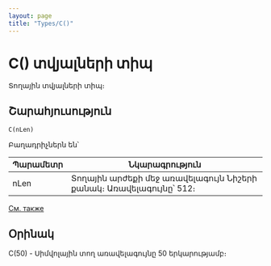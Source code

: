 ```yaml
---
layout: page
title: "Types/C()"
---
```


# C() տվյալների տիպ

Տողային տվյալների տիպ։


## Շարահյուսություն

```
C(nLen) 
```

Բաղադրիչներն են՝


| Պարամետր | Նկարագրություն |
|--|--|
| nLen | Տողային արժեքի մեջ առավելագույն Նիշերի քանակ։ Առավելագույնը՝ 512։ |




[См. также](../types.html)


## Օրինակ

C(50) - Սիմվոլային տող առավելագույնը 50 երկարությամբ։